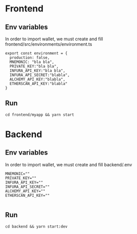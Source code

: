 # Frontend

## Env variables
In order to import wallet, we must create and fill frontend/src/environments/environment.ts


```
export const environment = {
  production: false,
  MNEMONIC: "bla bla",
  PRIVATE_KEY:"bla bla",
  INFURA_API_KEY:"bla bla",
  INFURA_API_SECRET:"blabla",
  ALCHEMY_API_KEY:"blabla",
  ETHERSCAN_API_KEY:"blabla"
}

```

## Run
```
cd frontend/myapp && yarn start
```


# Backend
## Env variables
In order to import wallet, we must create and fill backend/.env


```
MNEMONIC=""
PRIVATE_KEY=""
INFURA_API_KEY=""
INFURA_API_SECRET=""
ALCHEMY_API_KEY=""
ETHERSCAN_API_KEY=""


```

## Run
```
cd backend && yarn start:dev
```
